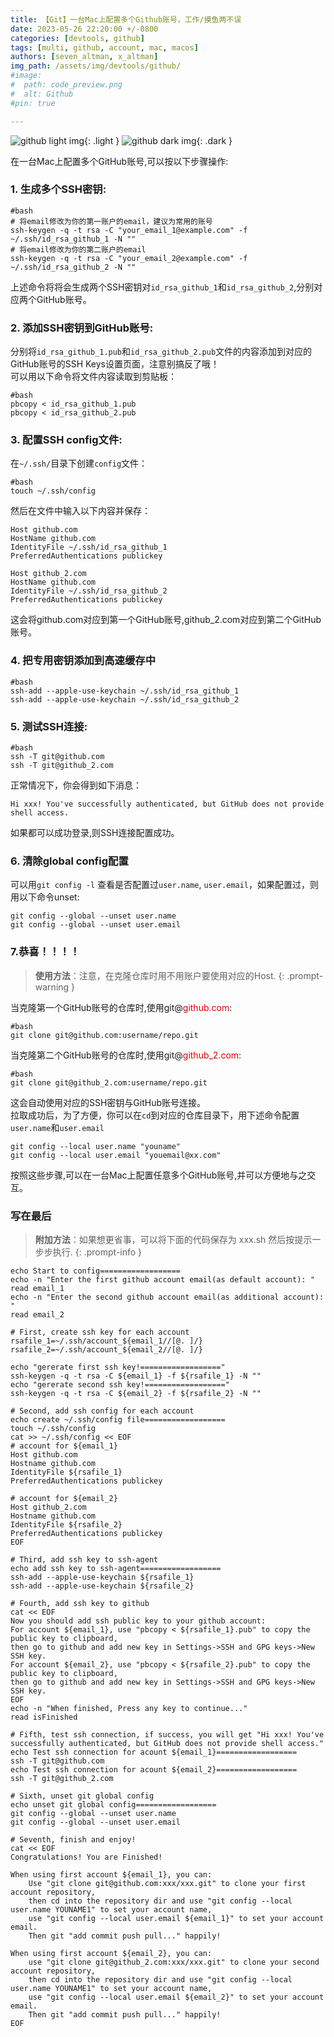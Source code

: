 ```yaml
---
title: 【Git】一台Mac上配置多个Github账号，工作/摸鱼两不误
date: 2023-05-26 22:20:00 +/-0800  
categories: [devtools, github]  
tags: [multi, github, account, mac, macos]
authors: [seven_altman, x_altman]
img_path: /assets/img/devtools/github/
#image:
#  path: code_preview.png
#  alt: Github  
#pin: true

---
```


![github light img](github-light.png){: .light }
![github dark img](github-dark.png){: .dark }

在一台Mac上配置多个GitHub账号,可以按以下步骤操作:  
### 1. 生成多个SSH密钥:
```shell
#bash
# 将email修改为你的第一账户的email，建议为常用的账号
ssh-keygen -q -t rsa -C "your_email_1@example.com" -f ~/.ssh/id_rsa_github_1 -N ""
# 将email修改为你的第二账户的email
ssh-keygen -q -t rsa -C "your_email_2@example.com" -f ~/.ssh/id_rsa_github_2 -N ""
```
上述命令将将会生成两个SSH密钥对`id_rsa_github_1`和`id_rsa_github_2`,分别对应两个GitHub账号。  

### 2. 添加SSH密钥到GitHub账号:
分别将`id_rsa_github_1.pub`和`id_rsa_github_2.pub`文件的内容添加到对应的GitHub账号的SSH Keys设置页面，注意别搞反了哦！  
可以用以下命令将文件内容读取到剪贴板：

```shell
#bash
pbcopy < id_rsa_github_1.pub
pbcopy < id_rsa_github_2.pub
```

### 3. 配置SSH config文件:
在`~/.ssh/`目录下创建`config`文件：

```shell
#bash
touch ~/.ssh/config
```
然后在文件中输入以下内容并保存：

```
Host github.com
HostName github.com
IdentityFile ~/.ssh/id_rsa_github_1
PreferredAuthentications publickey

Host github_2.com 
HostName github.com
IdentityFile ~/.ssh/id_rsa_github_2
PreferredAuthentications publickey
```
这会将github.com对应到第一个GitHub账号,github_2.com对应到第二个GitHub账号。

### 4. 把专用密钥添加到高速缓存中

```shell
#bash
ssh-add --apple-use-keychain ~/.ssh/id_rsa_github_1
ssh-add --apple-use-keychain ~/.ssh/id_rsa_github_2
```

### 5. 测试SSH连接:

```shell
#bash
ssh -T git@github.com
ssh -T git@github_2.com
```
正常情况下，你会得到如下消息：

```shell
Hi xxx! You've successfully authenticated, but GitHub does not provide shell access.
```
如果都可以成功登录,则SSH连接配置成功。
### 6. 清除global config配置
可以用`git config -l` 查看是否配置过`user.name`, `user.email`，如果配置过，则用以下命令unset:  

```shell
git config --global --unset user.name 
git config --global --unset user.email
```

### 7.恭喜！！！！
> **使用方法**：注意，在克隆仓库时用不用账户要使用对应的Host.
{: .prompt-warning }

当克隆第一个GitHub账号的仓库时,使用git@<font color="#dd0000">github.com</font>:

```shell
#bash
git clone git@github.com:username/repo.git
```
当克隆第二个GitHub账号的仓库时,使用git@<font color="#dd0000">github_2.com</font>:

```shell
#bash 
git clone git@github_2.com:username/repo.git
```

这会自动使用对应的SSH密钥与GitHub账号连接。  
拉取成功后，为了方便，你可以在`cd`到对应的仓库目录下，用下述命令配置`user.name`和`user.email`

```shell
git config --local user.name "youname"
git config --local user.email "youemail@xx.com"
```
按照这些步骤,可以在一台Mac上配置任意多个GitHub账号,并可以方便地与之交互。


### 写在最后
> **附加方法**：如果想更省事，可以将下面的代码保存为 xxx.sh 然后按提示一步步执行.
{: .prompt-info }

```shell
echo Start to config==================
echo -n "Enter the first github account email(as default account): "
read email_1
echo -n "Enter the second github account email(as additional account): "
read email_2

# First, create ssh key for each account
rsafile_1=~/.ssh/account_${email_1//[@. ]/}
rsafile_2=~/.ssh/account_${email_2//[@. ]/}

echo "gererate first ssh key!=================="
ssh-keygen -q -t rsa -C ${email_1} -f ${rsafile_1} -N ""
echo "gererate second ssh key!=================="
ssh-keygen -q -t rsa -C ${email_2} -f ${rsafile_2} -N ""

# Second, add ssh config for each account
echo create ~/.ssh/config file================== 
touch ~/.ssh/config
cat >> ~/.ssh/config << EOF
# account for ${email_1}
Host github.com
Hostname github.com
IdentityFile ${rsafile_1}
PreferredAuthentications publickey

# account for ${email_2}
Host github_2.com
Hostname github.com
IdentityFile ${rsafile_2}
PreferredAuthentications publickey
EOF

# Third, add ssh key to ssh-agent
echo add ssh key to ssh-agent==================
ssh-add --apple-use-keychain ${rsafile_1}
ssh-add --apple-use-keychain ${rsafile_2}

# Fourth, add ssh key to github
cat << EOF
Now you should add ssh public key to your github account:
For account ${email_1}, use "pbcopy < ${rsafile_1}.pub" to copy the public key to clipboard,
then go to github and add new key in Settings->SSH and GPG keys->New SSH key.
For account ${email_2}, use "pbcopy < ${rsafile_2}.pub" to copy the public key to clipboard,
then go to github and add new key in Settings->SSH and GPG keys->New SSH key.
EOF
echo -n "When finished, Press any key to continue..."
read isFinished

# Fifth, test ssh connection, if success, you will get "Hi xxx! You've successfully authenticated, but GitHub does not provide shell access."
echo Test ssh connection for acount ${email_1}==================
ssh -T git@github.com
echo Test ssh connection for acount ${email_2}==================
ssh -T git@github_2.com

# Sixth, unset git global config
echo unset git global config================== 
git config --global --unset user.name 
git config --global --unset user.email

# Seventh, finish and enjoy!
cat << EOF
Congratulations! You are Finished!

When using first account ${email_1}, you can:
	Use "git clone git@github.com:xxx/xxx.git" to clone your first account repository, 
	then cd into the repository dir and use "git config --local user.name YOUNAME1" to set your account name,
	use "git config --local user.email ${email_1}" to set your account email.
	Then git "add commit push pull..." happily!
	
When using first account ${email_2}, you can:
	use "git clone git@github_2.com:xxx/xxx.git" to clone your second account repository,
	then cd into the repository dir and use "git config --local user.name YOUNAME1" to set your account name,
	use "git config --local user.email ${email_2}" to set your account email.
	Then git "add commit push pull..." happily!
EOF
```